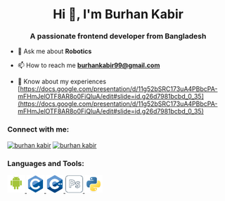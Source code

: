 <h1 align="center">Hi 👋, I'm Burhan Kabir</h1>
<h3 align="center">A passionate frontend developer from Bangladesh</h3>

- 💬 Ask me about **Robotics**

- 📫 How to reach me **burhankabir99@gmail.com**

- 📄 Know about my experiences [https://docs.google.com/presentation/d/11g52bSRC173uA4PBbcPA-mFHmJelOTF8AR8o0FiQluA/edit#slide=id.g26d7981bcbd_0_35](https://docs.google.com/presentation/d/11g52bSRC173uA4PBbcPA-mFHmJelOTF8AR8o0FiQluA/edit#slide=id.g26d7981bcbd_0_35)

<h3 align="left">Connect with me:</h3>
<p align="left">
<a href="https://fb.com/burhan kabir" target="blank"><img align="center" src="https://raw.githubusercontent.com/rahuldkjain/github-profile-readme-generator/master/src/images/icons/Social/facebook.svg" alt="burhan kabir" height="30" width="40" /></a>
<a href="https://www.youtube.com/c/burhan kabir" target="blank"><img align="center" src="https://raw.githubusercontent.com/rahuldkjain/github-profile-readme-generator/master/src/images/icons/Social/youtube.svg" alt="burhan kabir" height="30" width="40" /></a>
</p>

<h3 align="left">Languages and Tools:</h3>
<p align="left"> <a href="https://developer.android.com" target="_blank" rel="noreferrer"> <img src="https://raw.githubusercontent.com/devicons/devicon/master/icons/android/android-original-wordmark.svg" alt="android" width="40" height="40"/> </a> <a href="https://www.cprogramming.com/" target="_blank" rel="noreferrer"> <img src="https://raw.githubusercontent.com/devicons/devicon/master/icons/c/c-original.svg" alt="c" width="40" height="40"/> </a> <a href="https://www.w3schools.com/cpp/" target="_blank" rel="noreferrer"> <img src="https://raw.githubusercontent.com/devicons/devicon/master/icons/cplusplus/cplusplus-original.svg" alt="cplusplus" width="40" height="40"/> </a> <a href="https://www.photoshop.com/en" target="_blank" rel="noreferrer"> <img src="https://raw.githubusercontent.com/devicons/devicon/master/icons/photoshop/photoshop-line.svg" alt="photoshop" width="40" height="40"/> </a> <a href="https://www.python.org" target="_blank" rel="noreferrer"> <img src="https://raw.githubusercontent.com/devicons/devicon/master/icons/python/python-original.svg" alt="python" width="40" height="40"/> </a> </p>
